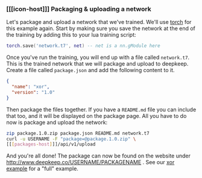 ### [[[icon-host]]] Packaging & uploading a network

Let's package and upload a network that we've trained. We'll use
[torch](http://torch.ch) for this example again. Start by making sure you save
the network at the end of the training by adding this to your lua training script:

```lua
torch.save('network.t7', net) -- net is a nn.gModule here
```

Once you've run the training, you will end up with a file called `network.t7`.
This is the trained network that we will package and upload to deepkeep.
Create a file called `package.json` and add the following content to it.

```json
{
  "name": "xor",
  "version": "1.0"
}
```

Then package the files together. If you have a `README.md` file you can include
that too, and it will be displayed on the package page. All you have to do
now is package and upload the network:

```bash
zip package.1.0.zip package.json README.md network.t7
curl -u USERNAME -F "package=@package.1.0.zip" \
[[[packages-host]]]/api/v1/upload
```

And you're all done! The package can now be found on the website under
http://www.deepkeep.co/USERNAME/PACKAGENAME . See our
[xor example](https://github.com/deepkeep/xor) for a "full" example.
